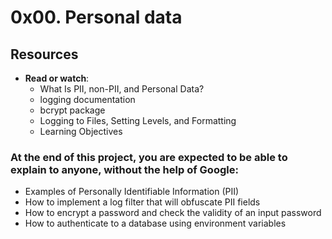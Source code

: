 # 0x00. Personal data


## Resources
+ **Read or watch**:
    + What Is PII, non-PII, and Personal Data?
    + logging documentation
    + bcrypt package
    + Logging to Files, Setting Levels, and Formatting
    + Learning Objectives

### At the end of this project, you are expected to be able to explain to anyone, without the help of Google:

+ Examples of Personally Identifiable Information (PII)
+ How to implement a log filter that will obfuscate PII fields
+ How to encrypt a password and check the validity of an input password
+ How to authenticate to a database using environment variables
